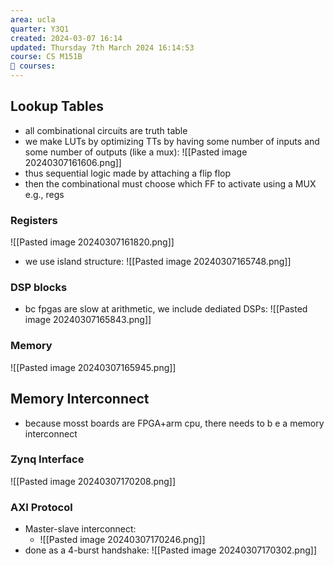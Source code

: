 ```yaml
---
area: ucla
quarter: Y3Q1
created: 2024-03-07 16:14
updated: Thursday 7th March 2024 16:14:53
course: CS M151B
📕 courses:
---
```


## Lookup Tables
- all combinational circuits are truth table
- we make LUTs by optimizing TTs by having some number of inputs and some number of outputs (like a mux): ![[Pasted image 20240307161606.png]]
- thus sequential logic made by attaching a flip flop
- then the combinational must choose which FF to activate using a MUX e.g., regs
### Registers
![[Pasted image 20240307161820.png]]
- we use island structure: ![[Pasted image 20240307165748.png]]
### DSP blocks
- bc fpgas are slow at arithmetic, we include dediated DSPs: ![[Pasted image 20240307165843.png]]
### Memory
![[Pasted image 20240307165945.png]]

## Memory Interconnect
- because mosst boards are FPGA+arm cpu, there needs to b e a memory interconnect
### Zynq Interface 
![[Pasted image 20240307170208.png]]
### AXI Protocol
- Master-slave interconnect: 
	- ![[Pasted image 20240307170246.png]]
- done as a 4-burst handshake: ![[Pasted image 20240307170302.png]]
